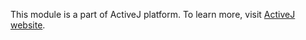 This module is a part of ActiveJ platform. To learn more, visit [ActiveJ website](https://activej.io/boot/launcher).
